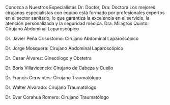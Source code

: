 Conozca a Nuestros Especialistas
Dr: Doctor, Dra: Doctora
Los mejores cirujanos especialistas con equipo está formado por profesionales expertos en el sector sanitario, lo que garantiza la excelencia en el servicio, la atención personalizada y la seguridad médica.
Dra. Milagros Quinto:
Cirujano Abdominal Laparoscópico

Dr. Javier Peña Crisostomo:
Cirujano Abdominal Laparoscópico

Dr. Jorge Mosquera:
Cirujano Abdominal Laparoscópico

Dr. Cesar Álvarez:
Ginecólogo y Obstetra

Dr. Boris Villavicencio:
Cirujano de Cabeza y Cuello

Dr. Francis Cervantes:
Cirujano Traumatólogo

Dr. Walter Alvarado:
Cirujano Traumatólogo

Dr. Ever Corahua Romero:
Cirujano Traumatólogo